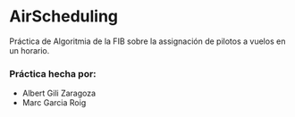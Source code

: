 AirScheduling
=============
Práctica de Algoritmia de la FIB sobre la assignación de pilotos a vuelos en un horario.

### Práctica hecha por: ###

* Albert Gili Zaragoza
* Marc Garcia Roig